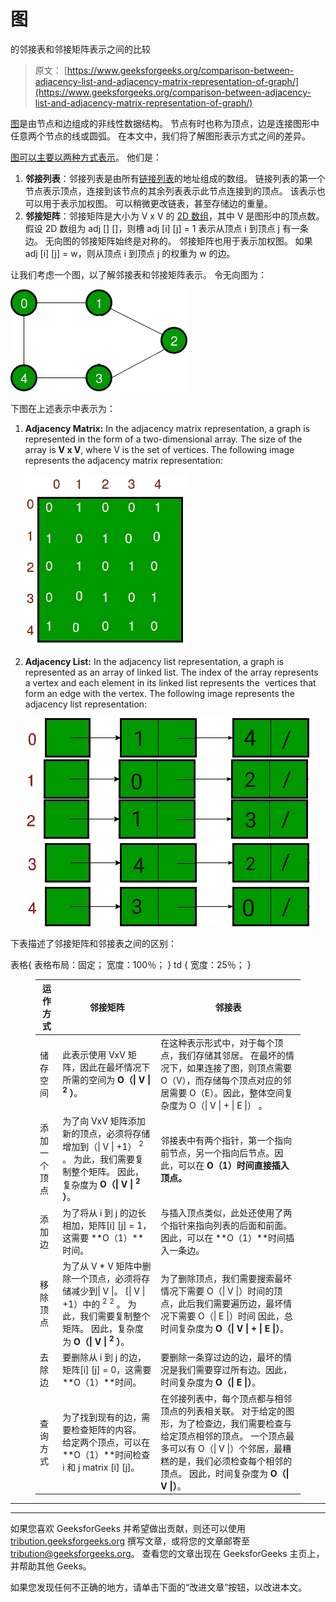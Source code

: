 # 图

的邻接表和邻接矩阵表示之间的比较

> 原文： [https://www.geeksforgeeks.org/comparison-between-adjacency-list-and-adjacency-matrix-representation-of-graph/](https://www.geeksforgeeks.org/comparison-between-adjacency-list-and-adjacency-matrix-representation-of-graph/)

[图](https://www.geeksforgeeks.org/graph-data-structure-and-algorithms/)是由节点和边组成的非线性数据结构。 节点有时也称为顶点，边是连接图形中任意两个节点的线或圆弧。 在本文中，我们将了解图形表示方式之间的差异。

[图可以主要以两种方式表示](https://www.geeksforgeeks.org/graph-and-its-representations/)。 他们是：

1.  **邻接列表**：邻接列表是由所有[链接列表](https://www.geeksforgeeks.org/data-structures/linked-list/)的地址组成的数组。 链接列表的第一个节点表示顶点，连接到该节点的其余列表表示此节点连接到的顶点。 该表示也可以用于表示加权图。 可以稍微更改链表，甚至存储边的重量。
2.  **邻接矩阵**：邻接矩阵是大小为 V x V 的 [2D 数组](https://www.geeksforgeeks.org/multidimensional-arrays-in-java/)，其中 V 是图形中的顶点数。 假设 2D 数组为 adj [] []，则槽 adj [i] [j] = 1 表示从顶点 i 到顶点 j 有一条边。 无向图的邻接矩阵始终是对称的。 邻接矩阵也用于表示加权图。 如果 adj [i] [j] = w，则从顶点 i 到顶点 j 的权重为 w 的边。

让我们考虑一个图，以了解邻接表和邻接矩阵表示。 令无向图为：

![](img/440058fb2066846217824b6d456cbd4e.png)

下图在上述表示中表示为：

1.  **Adjacency Matrix:** In the adjacency matrix representation, a graph is represented in the form of a two-dimensional array. The size of the array is **V x V**, where V is the set of vertices. The following image represents the adjacency matrix representation:

    ![](img/c860527743242678c3e3622380e435d9.png)

2.  **Adjacency List:** In the adjacency list representation, a graph is represented as an array of linked list. The index of the array represents a vertex and each element in its linked list represents the  vertices that form an edge with the vertex. The following image represents the adjacency list representation:

    ![](img/7f14815b98fbc1398b5f60906f87838b.png)

下表描述了邻接矩阵和邻接表之间的区别：

表格{
表格布局：固定；
宽度：100％；
}
td {
宽度：25％；
}

<figure class="table">

| 运作方式 | 邻接矩阵 | 邻接表 |
| --- | --- | --- |
| 储存空间 | 此表示使用 VxV 矩阵，因此在最坏情况下所需的空间为 **O（&#124; V &#124; <sup>2</sup> ）**。 | 在这种表示形式中，对于每个顶点，我们存储其邻居。 在最坏的情况下，如果连接了图，则顶点需要 O（V），而存储每个顶点对应的邻居需要 O（E）。因此，整体空间复杂度为 O（&#124; V &#124; + &#124; E &#124;） 。 |
| 添加一个顶点 | 为了向 VxV 矩阵添加新的顶点，必须将存储增加到（&#124; V &#124; +1） <sup>2</sup> 。 为此，我们需要复制整个矩阵。 因此，复杂度为 **O（&#124; V &#124; <sup>2</sup> ）**。 | 邻接表中有两个指针，第一个指向前节点，另一个指向后节点。因此，可以在 **O（1）时间直接插入顶点。** |
| 添加边 | 为了将从 i 到 j 的边长相加，矩阵[i] [j] = 1，这需要 **O（1）**时间。 | 与插入顶点类似，此处还使用了两个指针来指向列表的后面和前面。 因此，可以在 **O（1）**时间插入一条边。 |
| 移除顶点 | 为了从 V * V 矩阵中删除一个顶点，必须将存储减少到&#124; V &#124;。 [&#124; V &#124; +1）中的 <sup>2</sup> <sup>2</sup> 。 为此，我们需要复制整个矩阵。 因此，复杂度为 **O（&#124; V &#124; <sup>2</sup> ）**。 | 为了删除顶点，我们需要搜索最坏情况下需要 O（&#124; V &#124;）时间的顶点，此后我们需要遍历边，最坏情况下需要 O（&#124; E &#124;）时间 因此，总时间复杂度为 **O（&#124; V &#124; + &#124; E &#124;）**。 |
| 去除边 | 要删除从 i 到 j 的边，矩阵[i] [j] = 0，这需要 **O（1）**时间。 | 要删除一条穿过边的边，最坏的情况是我们需要穿过所有边。因此，时间复杂度为 **O（&#124; E &#124;）**。 |
| 查询方式 | 为了找到现有的边，需要检查矩阵的内容。 给定两个顶点，可以在 **O（1）**时间检查 i 和 j matrix [i] [j]。 | 在邻接列表中，每个顶点都与相邻顶点的列表相关联。 对于给定的图形，为了检查边，我们需要检查与给定顶点相邻的顶点。 一个顶点最多可以有 O（&#124; V &#124;）个邻居，最糟糕的是，我们必须检查每个相邻的顶点。 因此，时间复杂度为 **O（&#124; V &#124;）**。 |

</figure>



* * *

* * *

如果您喜欢 GeeksforGeeks 并希望做出贡献，则还可以使用 [tribution.geeksforgeeks.org](https://contribute.geeksforgeeks.org/) 撰写文章，或将您的文章邮寄至 tribution@geeksforgeeks.org。 查看您的文章出现在 GeeksforGeeks 主页上，并帮助其他 Geeks。

如果您发现任何不正确的地方，请单击下面的“改进文章”按钮，以改进本文。
